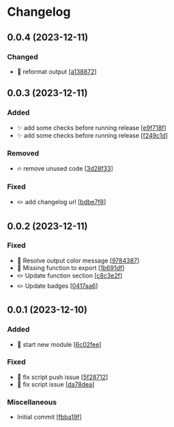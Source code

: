 # Changelog

<a name="0.0.4"></a>
## 0.0.4 (2023-12-11)

### Changed

- 🎨 reformat output [[a138872](https://github.com/ptavares/powershell-terraform-tools/commit/a138872e181d26adeddb56ee251d08e829031748)]


<a name="0.0.3"></a>
## 0.0.3 (2023-12-11)

### Added

- ✨ add some checks before running release [[e9f718f](https://github.com/ptavares/powershell-terraform-tools/commit/e9f718f3d10ad147cf4972d4c37d497da0b64c03)]
- ✨ add some checks before running release [[f249c1d](https://github.com/ptavares/powershell-terraform-tools/commit/f249c1db3f48f255add6724966911418c8ad9fef)]

### Removed

- 🔥 remove unused code [[3d28f33](https://github.com/ptavares/powershell-terraform-tools/commit/3d28f3303b0bfa42572945e1d5a5e045d8814c97)]

### Fixed

- ✏️ add changelog url [[bdbe7f8](https://github.com/ptavares/powershell-terraform-tools/commit/bdbe7f8efe7a7fb139bc63759f0a106d0acad0bd)]


<a name="0.0.2"></a>
## 0.0.2 (2023-12-11)

### Fixed

- 🐛 Resolve output color message [[9784387](https://github.com/ptavares/powershell-terraform-tools/commit/9784387e971536616bb7a989ba2e0ad178989adf)]
- 🐛 Missing function to export [[1b691df](https://github.com/ptavares/powershell-terraform-tools/commit/1b691df5d1a4b834def10e1588db0b19f436a45e)]
- ✏️ Update function section [[c8c3e2f](https://github.com/ptavares/powershell-terraform-tools/commit/c8c3e2fc459c3dda546028f1b0daecacc78d40e6)]
- ✏️ Update badges [[0417aa6](https://github.com/ptavares/powershell-terraform-tools/commit/0417aa61eed53621b279c298c738f268e9afce1e)]


<a name="0.0.1"></a>
## 0.0.1 (2023-12-10)

### Added

- 🎉 start new module [[6c02fee](https://github.com/ptavares/powershell-terraform-tools/commit/6c02feea6677ad4b8d26daf07fc2ec01ea1db559)]

### Fixed

- 🐛 fix script push issue [[5f28712](https://github.com/ptavares/powershell-terraform-tools/commit/5f28712cfe2bc28202a094decf6b93ab76b40469)]
- 🐛 fix script issue [[da78dea](https://github.com/ptavares/powershell-terraform-tools/commit/da78deaf747b5e540454310d0104d8d2d24d953b)]

### Miscellaneous

-  Initial commit [[fbba19f](https://github.com/ptavares/powershell-terraform-tools/commit/fbba19fbdb08c8bfcaaed14d4d2b3d25df7f9d0d)]


